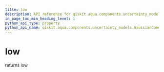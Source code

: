 ```yaml
---
title: low
description: API reference for qiskit.aqua.components.uncertainty_models.GaussianConditionalIndependenceModel.low
in_page_toc_min_heading_level: 1
python_api_type: property
python_api_name: qiskit.aqua.components.uncertainty_models.GaussianConditionalIndependenceModel.low
---
```


# low

returns low

